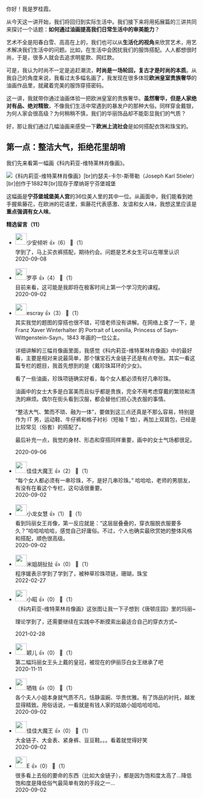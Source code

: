你好！我是罗桂霞。

从今天这一讲开始，我们将回归到实际生活中。我们接下来将用拓展篇的三讲共同来探讨一个话题：**如何通过油画提高我们日常生活中的审美能力**？

艺术不全是阳春白雪、高高在上的，我们也可以从**生活化的视角**来欣赏艺术，用艺术解决我们生活中的问题。比如，在生活中会困扰我们的服饰搭配。人人都想很时尚，于是，很多人就会去追求明星款、网红款。

可是，我认为时尚不一定是追赶潮流，**时尚是一场轮回，复古才是时尚的本质**。从我自己的角度来说，我看过太多幅名画了，我发现在很多体现**欧洲皇室贵族奢华**的油画作品里，就藏着完美的服饰穿搭密码。

这一讲，我就带你通过油画体验一把欧洲皇室的贵族奢华。**虽然奢华，但是人家绝对有品、绝对精致**，不像我们生活中常遇到的暴发户的那种大俗。同样穿金戴银，为何人家会很高级？为何稍稍不慎，我们的华丽饰品却不能彰显我们的气质？

好，那让我们通过几幅油画来感受一下**欧洲上流社会**是如何搭配衣饰和珠宝的。

## 第一点：整洁大气，拒绝花里胡哨

我们先来看第一幅画《科内莉亚-维特莱林肖像画》。

![](https://static001.geekbang.org/resource/image/1c/3f/1c393a93934bc740c80199bae8399b3f.jpg?wh=1142%2A1426 "《科内莉亚-维特莱林肖像画》[br]约瑟夫-卡尔-斯蒂勒（Joseph Karl Stieler）[br]创作于1882年[br]现存于摩纳哥宁芬堡城堡")

这幅画是**宁芬堡城堡美人宫**的36位美人里的其中一位。从画面中，我们能看到她手握紫藤花，在欧洲的花语里，紫藤花代表感激、友谊和女人味，我想这里应该是**重点强调有女人味**。
<div><strong>精选留言（11）</strong></div><ul>
<li><img src="https://static001.geekbang.org/account/avatar/00/1f/81/88/ac059d9a.jpg" width="30px"><span>少安倾听</span> 👍（6） 💬（1）<div>学到了，马上买衣裤搭配，期待约会。问题是艺术女生可以在哪里认识</div>2020-09-08</li><br/><li><img src="https://static001.geekbang.org/account/avatar/00/14/6f/b2/1a705e5e.jpg" width="30px"><span>罗亭</span> 👍（4） 💬（1）<div>目前来看，这可能是我即将在极客时间上第一个学习完的课程。</div>2020-09-02</li><br/><li><img src="https://static001.geekbang.org/account/avatar/00/0f/92/6d/becd841a.jpg" width="30px"><span>escray</span> 👍（3） 💬（1）<div>其实我觉的题图的穿搭也很不错，可惜老师没有讲解。在网络上查了一下，是 Franz Xaver Winterhalter 的 Portrait of Leonilla, Princess of Sayn-Wittgenstein-Sayn，1843 年画的一位公主。

详细讲解的三幅肖像画里面，我感觉《科内莉亚-维特莱林肖像画》中的最好看，主要是相对来说最简单，那个镶宝石大金链子还是有点夸张。其实一看这篇专栏的题目，我首先想到的是《戴珍珠耳环的少女》。

看了一些油画，珍珠项链确实好看，每个女人都必须有好几串珍珠。

油画中的女士大多是白富美而且似乎都是贵族，完全不用考虑穿戴的繁琐和清洗的麻烦。偶尔在街头看到汉服，都会替他们担心洗衣服的事情。

“整洁大气、繁而不琐、融为一体”，要做到这三点还真是不那么容易，特别是作为 IT 男，运动鞋、牛仔裤和格子衬衫（短袖 T 恤），再加上双肩包，已经是比较常见（俗套）的搭配了。

最后补充一点，我觉的身材、形态和穿搭同样重要，画中的女士气场都很足。</div>2020-09-06</li><br/><li><img src="https://static001.geekbang.org/account/avatar/00/12/d9/78/8a328299.jpg" width="30px"><span>佳佳大魔王</span> 👍（2） 💬（1）<div>“每个女人都必须有一串珍珠，不，是好几串珍珠。”
哈哈哈，老师的男朋友，有没有在看这个专栏，这句话很重要。</div>2020-09-02</li><br/><li><img src="https://static001.geekbang.org/account/avatar/00/16/ba/94/3f894c8e.jpg" width="30px"><span>小龙女慧</span> 👍（1） 💬（1）<div>看到玛丽女王肖像，第一反应就是：“这层层叠叠的，穿衣服脱衣服要多久？”哈哈哈哈哈，感觉自己好庸俗。不过，个人也确实最欣赏她的整体风格和搭配，顺色很高级。</div>2020-09-02</li><br/><li><img src="https://static001.geekbang.org/account/avatar/00/13/78/ec/cd8bc5d4.jpg" width="30px"><span>米姐胡扯扯</span> 👍（0） 💬（1）<div>程序媛表示学到了学到了，被种草珍珠项链，珊瑚，珠宝</div>2022-02-27</li><br/><li><img src="https://static001.geekbang.org/account/avatar/00/14/3f/39/a4c2154b.jpg" width="30px"><span>小昭</span> 👍（0） 💬（1）<div>《科内莉亚-维特莱林肖像画》这张图让我一下子想到《唐顿庄园》里的玛丽~

理论学到了，还需要继续在实践中不断摸索出最适合自己的穿衣方式~</div>2021-02-28</li><br/><li><img src="https://static001.geekbang.org/account/avatar/00/17/2d/24/797bec43.jpg" width="30px"><span>颖儿</span> 👍（0） 💬（1）<div>第二幅玛丽女王头上戴的皇冠，被现在的伊丽莎白女王继承了吧</div>2020-11-11</li><br/><li><img src="https://static001.geekbang.org/account/avatar/00/18/b5/ca/bba4d696.jpg" width="30px"><span>牺牲</span> 👍（0） 💬（1）<div>各个夫人小姐本身就气质不凡，恬静温婉、华贵优雅。有了饰品的衬托，越发显得精致。用俗话说，一看就是有钱人家的姑娘小姐哈哈哈哈。</div>2020-09-02</li><br/><li><img src="https://static001.geekbang.org/account/avatar/00/12/d9/78/8a328299.jpg" width="30px"><span>佳佳大魔王</span> 👍（0） 💬（1）<div>大金链子、大金表、紧身裤、豆豆鞋。。。看着就觉得好笑</div>2020-09-02</li><br/><li><img src="https://static001.geekbang.org/account/avatar/00/10/69/d2/8a53f0a3.jpg" width="30px"><span>E</span> 👍（0） 💬（1）<div>很多看上去俗的要命的东西（比如大金链子），都是因为饱和度太高了…降低饱和度是降低俗气最简单有效的手段之一…</div>2020-09-02</li><br/>
</ul>